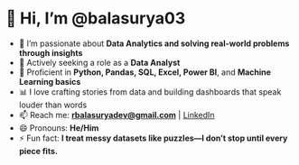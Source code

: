 # 👋 Hi, I’m @balasurya03

- 👀 I’m passionate about **Data Analytics and solving real-world problems through insights**
- 💼 Actively seeking a role as a **Data Analyst**
- 🧠 Proficient in **Python, Pandas, SQL, Excel, Power BI**, and **Machine Learning basics**
- 📊 I love crafting stories from data and building dashboards that speak louder than words
- 📫 Reach me: **rbalasuryadev@gmail.com** | [LinkedIn](linkedin.com/in/bala-surya-r-a9a7b42bb)
- 😄 Pronouns: **He/Him**
- ⚡ Fun fact: **I treat messy datasets like puzzles—I don’t stop until every piece fits.**


<!---
balasurya03/balasurya03 is a ✨ special ✨ repository because its `README.md` (this file) appears on your GitHub profile.
You can click the Preview link to take a look at your changes.
--->
